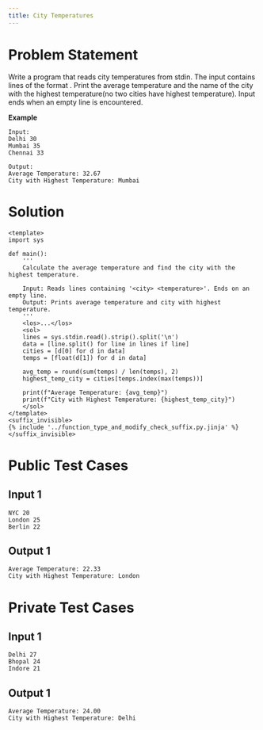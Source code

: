```yaml
---
title: City Temperatures
---
```


# Problem Statement

Write a program that reads city temperatures from stdin. The input contains lines of the format <city> <temperature>. Print the average temperature and the name of the city with the highest temperature(no two cities have highest temperature). Input ends when an empty line is encountered.

**Example**
```
Input:
Delhi 30
Mumbai 35
Chennai 33

Output:
Average Temperature: 32.67
City with Highest Temperature: Mumbai
```

# Solution

```py3 test.py -r 'python test.py'
<template>
import sys

def main():
    '''
    Calculate the average temperature and find the city with the highest temperature.

    Input: Reads lines containing '<city> <temperature>'. Ends on an empty line.
    Output: Prints average temperature and city with highest temperature.
    '''
    <los>...</los>
    <sol>
    lines = sys.stdin.read().strip().split('\n')
    data = [line.split() for line in lines if line]
    cities = [d[0] for d in data]
    temps = [float(d[1]) for d in data]

    avg_temp = round(sum(temps) / len(temps), 2)
    highest_temp_city = cities[temps.index(max(temps))]

    print(f"Average Temperature: {avg_temp}")
    print(f"City with Highest Temperature: {highest_temp_city}")
    </sol>
</template>
<suffix_invisible>
{% include '../function_type_and_modify_check_suffix.py.jinja' %}
</suffix_invisible>
```

# Public Test Cases

## Input 1

```
NYC 20
London 25
Berlin 22
```

## Output 1

```
Average Temperature: 22.33
City with Highest Temperature: London
```

# Private Test Cases

## Input 1

```
Delhi 27
Bhopal 24
Indore 21
```

## Output 1

```
Average Temperature: 24.00
City with Highest Temperature: Delhi
```
